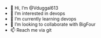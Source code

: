 - 👋 Hi, I’m @Vduggal613
- 👀 I’m interested in devops
- 🌱 I’m currently learning devops
- 💞️ I’m looking to collaborate with BigFour
- 📫 Reach me via git

<!---
Vduggal613/Vduggal613 is a ✨ special ✨ repository because its `README.md` (this file) appears on your GitHub profile.
You can click the Preview link to take a look at your changes.
--->
